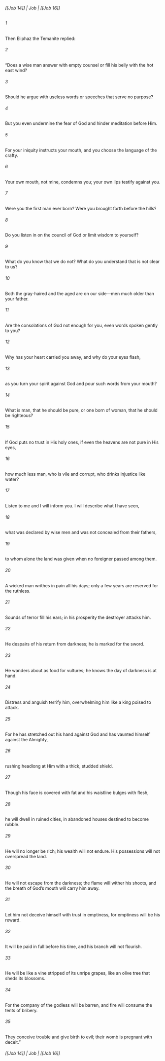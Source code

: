 ###### [[Job 14]] | Job | [[Job 16]]

###### 1
Then Eliphaz the Temanite replied:
###### 2
“Does a wise man answer with empty counsel or fill his belly with the hot east wind?
###### 3
Should he argue with useless words or speeches that serve no purpose?
###### 4
But you even undermine the fear of God and hinder meditation before Him.
###### 5
For your iniquity instructs your mouth, and you choose the language of the crafty.
###### 6
Your own mouth, not mine, condemns you; your own lips testify against you.
###### 7
Were you the first man ever born? Were you brought forth before the hills?
###### 8
Do you listen in on the council of God or limit wisdom to yourself?
###### 9
What do you know that we do not? What do you understand that is not clear to us?
###### 10
Both the gray-haired and the aged are on our side—men much older than your father.
###### 11
Are the consolations of God not enough for you, even words spoken gently to you?
###### 12
Why has your heart carried you away, and why do your eyes flash,
###### 13
as you turn your spirit against God and pour such words from your mouth?
###### 14
What is man, that he should be pure, or one born of woman, that he should be righteous?
###### 15
If God puts no trust in His holy ones, if even the heavens are not pure in His eyes,
###### 16
how much less man, who is vile and corrupt, who drinks injustice like water?
###### 17
Listen to me and I will inform you. I will describe what I have seen,
###### 18
what was declared by wise men and was not concealed from their fathers,
###### 19
to whom alone the land was given when no foreigner passed among them.
###### 20
A wicked man writhes in pain all his days; only a few years are reserved for the ruthless.
###### 21
Sounds of terror fill his ears; in his prosperity the destroyer attacks him.
###### 22
He despairs of his return from darkness; he is marked for the sword.
###### 23
He wanders about as food for vultures; he knows the day of darkness is at hand.
###### 24
Distress and anguish terrify him, overwhelming him like a king poised to attack.
###### 25
For he has stretched out his hand against God and has vaunted himself against the Almighty,
###### 26
rushing headlong at Him with a thick, studded shield.
###### 27
Though his face is covered with fat and his waistline bulges with flesh,
###### 28
he will dwell in ruined cities, in abandoned houses destined to become rubble.
###### 29
He will no longer be rich; his wealth will not endure. His possessions will not overspread the land.
###### 30
He will not escape from the darkness; the flame will wither his shoots, and the breath of God’s mouth will carry him away.
###### 31
Let him not deceive himself with trust in emptiness, for emptiness will be his reward.
###### 32
It will be paid in full before his time, and his branch will not flourish.
###### 33
He will be like a vine stripped of its unripe grapes, like an olive tree that sheds its blossoms.
###### 34
For the company of the godless will be barren, and fire will consume the tents of bribery.
###### 35
They conceive trouble and give birth to evil; their womb is pregnant with deceit.”

###### [[Job 14]] | Job | [[Job 16]]
